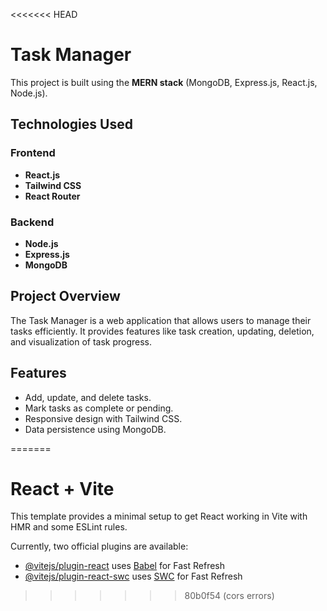 <<<<<<< HEAD
# Task Manager

This project is built using the **MERN stack** (MongoDB, Express.js, React.js, Node.js).

## Technologies Used

### Frontend
- **React.js**
- **Tailwind CSS**
- **React Router**

### Backend
- **Node.js**
- **Express.js**
- **MongoDB**

## Project Overview
The Task Manager is a web application that allows users to manage their tasks efficiently. It provides features like task creation, updating, deletion, and visualization of task progress.

## Features
- Add, update, and delete tasks.
- Mark tasks as complete or pending.
- Responsive design with Tailwind CSS.
- Data persistence using MongoDB.


=======
# React + Vite

This template provides a minimal setup to get React working in Vite with HMR and some ESLint rules.

Currently, two official plugins are available:

- [@vitejs/plugin-react](https://github.com/vitejs/vite-plugin-react/blob/main/packages/plugin-react/README.md) uses [Babel](https://babeljs.io/) for Fast Refresh
- [@vitejs/plugin-react-swc](https://github.com/vitejs/vite-plugin-react-swc) uses [SWC](https://swc.rs/) for Fast Refresh
>>>>>>> 80b0f54 (cors errors)

